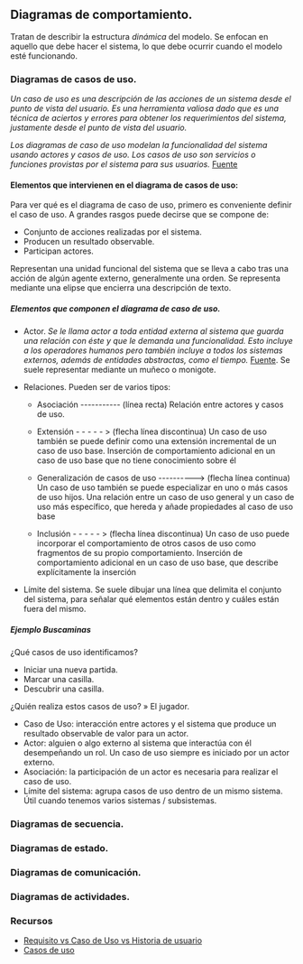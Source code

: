 ## Diagramas de comportamiento.

Tratan de describir la estructura *dinámica* del modelo. Se enfocan en aquello que debe hacer el sistema, lo que debe ocurrir cuando el modelo esté funcionando.

### Diagramas de casos de uso.

*Un caso de uso es una descripción de las acciones de un sistema desde el punto de vista del usuario. Es una herramienta valiosa dado que es una técnica de aciertos y errores para obtener los requerimientos del sistema, justamente desde el punto de vista del usuario.*

*Los diagramas de caso de uso modelan la funcionalidad del sistema usando actores y casos de uso. Los casos de uso son servicios o funciones provistas por el sistema para sus usuarios.* [Fuente](https://ingsotfwarekarlacevallos.wordpress.com/2015/06/04/uml-casos-de-uso/)

#### Elementos que intervienen en el diagrama de casos de uso:
Para ver qué es el diagrama de caso de uso, primero es conveniente definir el caso de uso. A grandes rasgos puede decirse que se compone de: 

* Conjunto de acciones realizadas por el sistema.
* Producen un resultado observable.
* Participan actores.

Representan una unidad funcional del sistema que se lleva a cabo tras una acción de algún agente externo, generalmente una orden. Se representa mediante una elipse que encierra una descripción de texto.

##### Elementos que componen el diagrama de caso de uso.

* Actor. *Se le llama actor a toda entidad externa al sistema que guarda una relación con éste y que le demanda una funcionalidad. Esto incluye a los operadores humanos pero también incluye a todos los sistemas externos, además de entidades abstractas, como el tiempo.* [Fuente](https://es.wikipedia.org/wiki/Caso_de_uso#Actores). Se suele representar mediante un muñeco o monigote. 
  
* Relaciones. Pueden ser de varios tipos:
  * Asociación ----------- (línea recta) Relación entre actores y casos de uso.

  * Extensión  - - - - - > (flecha línea discontinua) Un caso de uso también se puede definir como una extensión incremental de un caso de uso base. Inserción de comportamiento adicional en un caso de uso base que no tiene conocimiento sobre él

  * Generalización de casos de uso ----------> (flecha línea continua) Un caso de uso también se puede especializar en uno o más casos de uso hijos. Una relación entre un caso de uso general y un caso de uso más específico, que hereda y añade propiedades al caso de uso base

  * Inclusión - - - - - > (flecha línea discontinua) Un caso de uso puede incorporar el comportamiento de otros casos de uso como fragmentos de su propio comportamiento. Inserción de comportamiento adicional en un caso de uso base, que describe explícitamente la inserción

* Límite del sistema. Se suele dibujar una línea que delimita el conjunto del sistema, para señalar qué elementos están dentro y cuáles están fuera del mismo.
  
##### Ejemplo Buscaminas

¿Qué casos de uso identificamos?
* Iniciar una nueva partida.
* Marcar una casilla.
* Descubrir una casilla.
  
¿Quién realiza estos casos de uso? » El jugador.

* Caso de Uso: interacción entre actores y el sistema que produce un resultado observable de valor para un actor.
* Actor: alguien o algo externo al sistema que interactúa con él desempeñando un rol. Un caso de uso siempre es iniciado por un actor externo.
* Asociación: la participación de un actor es necesaria para realizar el caso de uso.
* Límite del sistema: agrupa casos de uso dentro de un mismo sistema. Útil cuando tenemos varios sistemas / subsistemas.



### Diagramas de secuencia.
### Diagramas de estado.
### Diagramas de comunicación.
### Diagramas de actividades.




### Recursos
* [Requisito vs Caso de Uso vs Historia de usuario](http://www.angellozano.com/requisitos-del-sistema-vs-casos-uso-vs-historias-usuario/)
* [Casos de uso](https://repositorio.grial.eu/bitstream/grial/1155/1/UML%20-%20Casos%20de%20uso.pdf)

